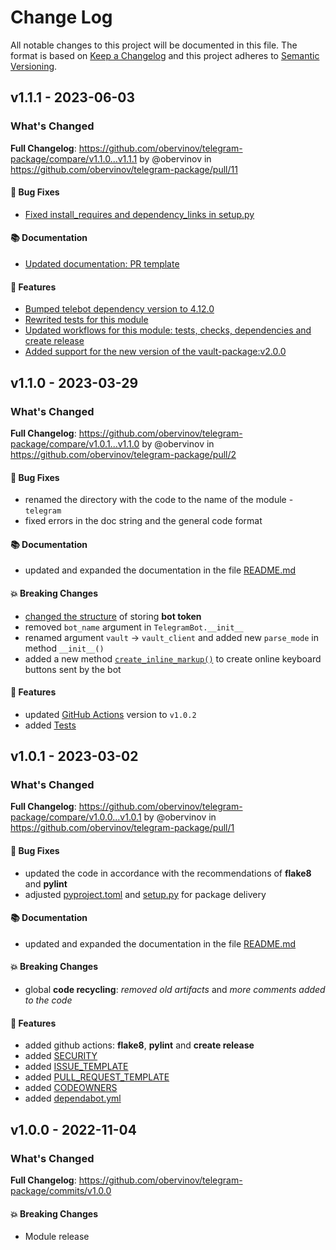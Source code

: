 # Change Log
All notable changes to this project will be documented in this file.
The format is based on [Keep a Changelog](http://keepachangelog.com/) and this project adheres to [Semantic Versioning](http://semver.org/).


## v1.1.1 - 2023-06-03
### What's Changed
**Full Changelog**: https://github.com/obervinov/telegram-package/compare/v1.1.0...v1.1.1 by @obervinov in https://github.com/obervinov/telegram-package/pull/11
#### 🐛 Bug Fixes
* [Fixed install_requires and dependency_links in setup.py](https://github.com/obervinov/telegram-package/issues/8)
#### 📚 Documentation
* [Updated documentation: PR template](https://github.com/obervinov/telegram-package/issues/10)
#### 🚀 Features
* [Bumped telebot dependency version to 4.12.0](https://github.com/obervinov/telegram-package/issues/12)
* [Rewrited tests for this module](https://github.com/obervinov/telegram-package/issues/5)
* [Updated workflows for this module: tests, checks, dependencies and create release](https://github.com/obervinov/telegram-package/issues/6)
* [Added support for the new version of the vault-package:v2.0.0 ](https://github.com/obervinov/telegram-package/issues/7)


## v1.1.0 - 2023-03-29
### What's Changed
**Full Changelog**: https://github.com/obervinov/telegram-package/compare/v1.0.1...v1.1.0 by @obervinov in https://github.com/obervinov/telegram-package/pull/2
#### 🐛 Bug Fixes
* renamed the directory with the code to the name of the module - `telegram`
* fixed errors in the doc string and the general code format
#### 📚 Documentation
* updated and expanded the documentation in the file [README.md](https://github.com/obervinov/telegram-package/blob/v1.0.2/README.md)
#### 💥 Breaking Changes
* [changed the structure](https://github.com/obervinov/telegram-package/tree/v1.0.2#-data-structure-in-vault) of storing **bot token**
* removed `bot_name` argument in `TelegramBot.__init__`
* renamed argument `vault` -> `vault_client` and added new `parse_mode` in method `__init__()`
* added a new method [`create_inline_markup()`](https://github.com/obervinov/telegram-package/blob/v1.0.2/telegram/telegram.py#L40) to create online keyboard buttons sent by the bot
#### 🚀 Features
* updated [GitHub Actions](https://github.com/obervinov/_templates/tree/v1.0.2) version to `v1.0.2`
* added [Tests](https://github.com/obervinov/telegram-package/tree/v1.0.2/tests)



## v1.0.1 - 2023-03-02
### What's Changed
**Full Changelog**: https://github.com/obervinov/telegram-package/compare/v1.0.0...v1.0.1 by @obervinov in https://github.com/obervinov/telegram-package/pull/1
#### 🐛 Bug Fixes
* updated the code in accordance with the recommendations of **flake8** and **pylint**
* adjusted [pyproject.toml](https://github.com/obervinov/telegram-package/blob/main/pyproject.toml) and [setup.py](https://github.com/obervinov/telegram-package/blob/main/setup.py) for package delivery
#### 📚 Documentation
* updated and expanded the documentation in the file [README.md](https://github.com/obervinov/telegram-package/blob/main/README.md)
#### 💥 Breaking Changes
* global **code recycling**: _removed old artifacts_ and _more comments added to the code_
#### 🚀 Features
* added github actions: **flake8**, **pylint** and **create release**
* added [SECURITY](https://github.com/obervinov/telegram-package/blob/main/SECURITY.md)
* added [ISSUE_TEMPLATE](https://github.com/obervinov/telegram-package/tree/main/.github/ISSUE_TEMPLATE)
* added [PULL_REQUEST_TEMPLATE](https://github.com/obervinov/telegram-package/tree/main/.github/PULL_REQUEST_TEMPLATE)
* added [CODEOWNERS](https://github.com/obervinov/telegram-package/tree/main/.github/CODEOWNERS)
* added [dependabot.yml](https://github.com/obervinov/telegram-package/tree/main/.github/dependabot.yml)



## v1.0.0 - 2022-11-04
### What's Changed
**Full Changelog**: https://github.com/obervinov/telegram-package/commits/v1.0.0
#### 💥 Breaking Changes
* Module release
